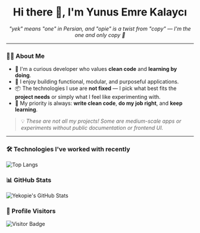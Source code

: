 <h1 align="center">Hi there 👋, I'm Yunus Emre Kalaycı</h1>

<p align="center">
  <em>
    "yek" means "one" in Persian, and "opie" is a twist from "copy" — I'm the one and only copy 🧠
  </em>
</p>

---

### 👨‍💻 About Me

- 🧩 I'm a curious developer who values **clean code** and **learning by doing**.
- 🚀 I enjoy building functional, modular, and purposeful applications.
- 📦 The technologies I use are **not fixed** — I pick what best fits the **project needs** or simply what I feel like experimenting with.
- 🧠 My priority is always: **write clean code**, **do my job right**, and **keep learning**.

> 💡 *These are not all my projects! Some are medium-scale apps or experiments without public documentation or frontend UI.*

---

### 🛠️ Technologies I've worked with recently
![Top Langs](https://github-readme-stats.vercel.app/api/top-langs/?username=yekopie&layout=compact&theme=tokyonight)

### 📊 GitHub Stats

![Yekopie's GitHub Stats](https://github-readme-stats.vercel.app/api?username=yekopie&show_icons=true&theme=tokyonight)

### 👀 Profile Visitors

![Visitor Badge](https://komarev.com/ghpvc/?username=yekopie&style=flat-square&color=blue)
